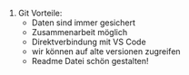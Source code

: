 1. Git Vorteile:
    - Daten sind immer gesichert
    - Zusammenarbeit möglich
    - Direktverbindung mit VS Code 
    - wir können auf alte versionen zugreifen
    - Readme Datei schön gestalten! 
    
